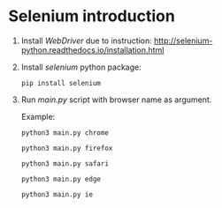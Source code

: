 # Selenium introduction

1. Install *WebDriver* due to instruction:
    http://selenium-python.readthedocs.io/installation.html

2. Install *selenium* python package:
    ```
    pip install selenium
    ```

3. Run *main.py* script with browser name as argument.
    
    Example:
    ```
    python3 main.py chrome
    ```
    ```
    python3 main.py firefox
    ```
    ```
    python3 main.py safari
    ```
    ```
    python3 main.py edge
    ```
    ```
    python3 main.py ie
    ```
